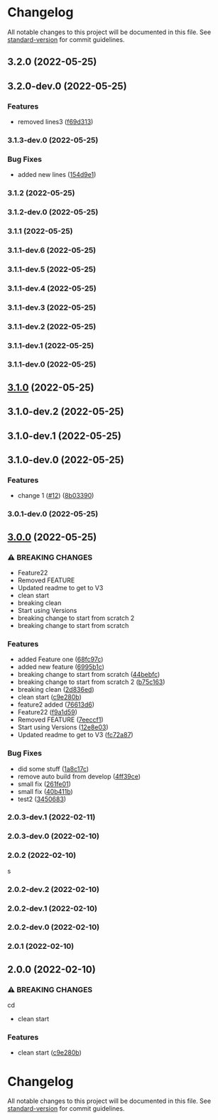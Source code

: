 # Changelog

All notable changes to this project will be documented in this file. See [standard-version](https://github.com/conventional-changelog/standard-version) for commit guidelines.

## 3.2.0 (2022-05-25)

## 3.2.0-dev.0 (2022-05-25)


### Features

* removed lines3 ([f69d313](https://github.com/Ruandv/cypressTesting_POC/commit/f69d31355fc592ad50edbca8ca748eae7f22da03))

### 3.1.3-dev.0 (2022-05-25)


### Bug Fixes

* added new lines ([154d9e1](https://github.com/Ruandv/cypressTesting_POC/commit/154d9e1c6cbc8a2048c411b36436adbe67a8a37a))

### 3.1.2 (2022-05-25)

### 3.1.2-dev.0 (2022-05-25)

### 3.1.1 (2022-05-25)

### 3.1.1-dev.6 (2022-05-25)

### 3.1.1-dev.5 (2022-05-25)

### 3.1.1-dev.4 (2022-05-25)

### 3.1.1-dev.3 (2022-05-25)

### 3.1.1-dev.2 (2022-05-25)

### 3.1.1-dev.1 (2022-05-25)

### 3.1.1-dev.0 (2022-05-25)

## [3.1.0](https://github.com/Ruandv/cypressTesting_POC/compare/v3.0.0...v3.1.0) (2022-05-25)

## 3.1.0-dev.2 (2022-05-25)

## 3.1.0-dev.1 (2022-05-25)

## 3.1.0-dev.0 (2022-05-25)


### Features

* change 1 ([#12](https://github.com/Ruandv/cypressTesting_POC/issues/12)) ([8b03390](https://github.com/Ruandv/cypressTesting_POC/commit/8b03390a2c1dcac21a263b7cb65f1a9277905579))

### 3.0.1-dev.0 (2022-05-25)

## [3.0.0](https://github.com/Ruandv/cypressTesting_POC/compare/v1.0.1-dev.1...v3.0.0) (2022-05-25)


### ⚠ BREAKING CHANGES

* Feature22
* Removed FEATURE
* Updated readme to get to V3
* clean start
* breaking clean
* Start using Versions
* breaking change to start from scratch 2
* breaking change to start from scratch

### Features

* added Feature one ([68fc97c](https://github.com/Ruandv/cypressTesting_POC/commit/68fc97c8c2e47413b88fded45c67a2a7c89c0aba))
* added new feature ([6995b1c](https://github.com/Ruandv/cypressTesting_POC/commit/6995b1ceb3df4570ff1479d563d81826aa974a4b))
* breaking change to start from scratch ([44bebfc](https://github.com/Ruandv/cypressTesting_POC/commit/44bebfce3f658cb569f1ef847eb86b84da42059d))
* breaking change to start from scratch 2 ([b75c163](https://github.com/Ruandv/cypressTesting_POC/commit/b75c1633308afd5e96a888098da45dbeb353eb60))
* breaking clean ([2d836ed](https://github.com/Ruandv/cypressTesting_POC/commit/2d836ed808f2f5d70a792c9d49534e519eed0f27))
* clean start ([c9e280b](https://github.com/Ruandv/cypressTesting_POC/commit/c9e280b30ae5ce4fe57c087a016c310473760517))
* feature2 added ([76613d6](https://github.com/Ruandv/cypressTesting_POC/commit/76613d6e724009ee4e81f0ed276513c1edba68dd))
* Feature22 ([f9a1d59](https://github.com/Ruandv/cypressTesting_POC/commit/f9a1d595b55fbc2d43439398fac657bbf00c3da6))
* Removed FEATURE ([7eeccf1](https://github.com/Ruandv/cypressTesting_POC/commit/7eeccf1b53090b80d68e61b2f3e54f3f5114987e))
* Start using Versions ([12e8e03](https://github.com/Ruandv/cypressTesting_POC/commit/12e8e03db2364b732ee33798e825666eb0481ff5))
* Updated readme to get to V3 ([fc72a87](https://github.com/Ruandv/cypressTesting_POC/commit/fc72a87d2754827b425dd577a6df590d4c3776a5))


### Bug Fixes

* did some stuff ([1a8c17c](https://github.com/Ruandv/cypressTesting_POC/commit/1a8c17ca154d6ce06905fd3561b86b049b044ea3))
* remove auto build from develop ([4ff39ce](https://github.com/Ruandv/cypressTesting_POC/commit/4ff39cea062094efdc4ba71aff9bc6f25912e7f5))
* small fix ([261fe01](https://github.com/Ruandv/cypressTesting_POC/commit/261fe017a9e17fa767d60350a439e9c2dc19d7c9))
* small fix ([40b411b](https://github.com/Ruandv/cypressTesting_POC/commit/40b411b5184dd5fedec7c851d56f76905a35120d))
* test2 ([3450683](https://github.com/Ruandv/cypressTesting_POC/commit/3450683e0f87a609b8da5e01d84dcc65e5d81428))

### 2.0.3-dev.1 (2022-02-11)

### 2.0.3-dev.0 (2022-02-10)

### 2.0.2 (2022-02-10)
s
### 2.0.2-dev.2 (2022-02-10)

### 2.0.2-dev.1 (2022-02-10)

### 2.0.2-dev.0 (2022-02-10)

### 2.0.1 (2022-02-10)

## 2.0.0 (2022-02-10)


### ⚠ BREAKING CHANGES
cd
* clean start

### Features

* clean start ([c9e280b](https://github.com/Ruandv/cypressTesting_POC/commit/c9e280b30ae5ce4fe57c087a016c310473760517))

# Changelog

All notable changes to this project will be documented in this file. See [standard-version](https://github.com/conventional-changelog/standard-version) for commit guidelines.
